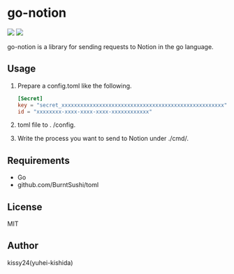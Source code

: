 # go-notion

![](https://img.shields.io/github/go-mod/go-version/kissy24/go-notion)
![](https://img.shields.io/github/license/kissy24/go-notion)

go-notion is a library for sending requests to Notion in the go language.

## Usage

1. Prepare a config.toml like the following.

    ```toml
    [Secret]
    key = "secret_xxxxxxxxxxxxxxxxxxxxxxxxxxxxxxxxxxxxxxxxxxxxxxxxxxxx"
    id = "xxxxxxxx-xxxx-xxxx-xxxx-xxxxxxxxxxxx"
    ```

2. toml file to . /config.
3. Write the process you want to send to Notion under ./cmd/.

## Requirements

- Go
- github.com/BurntSushi/toml

## License

MIT

## Author

kissy24(yuhei-kishida)
